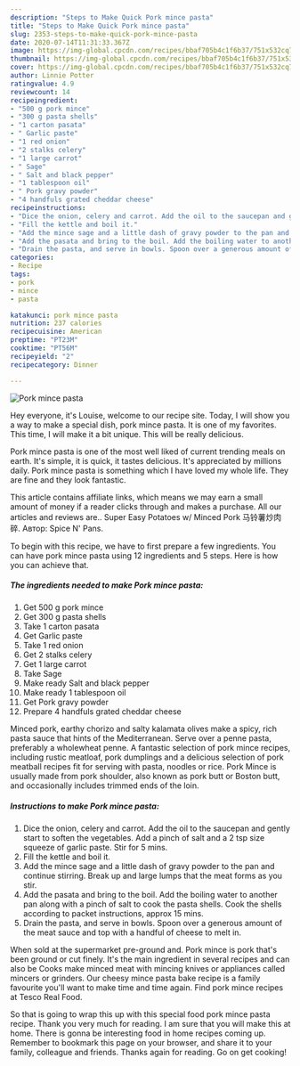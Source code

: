 ```yaml
---
description: "Steps to Make Quick Pork mince pasta"
title: "Steps to Make Quick Pork mince pasta"
slug: 2353-steps-to-make-quick-pork-mince-pasta
date: 2020-07-14T11:31:33.367Z
image: https://img-global.cpcdn.com/recipes/bbaf705b4c1f6b37/751x532cq70/pork-mince-pasta-recipe-main-photo.jpg
thumbnail: https://img-global.cpcdn.com/recipes/bbaf705b4c1f6b37/751x532cq70/pork-mince-pasta-recipe-main-photo.jpg
cover: https://img-global.cpcdn.com/recipes/bbaf705b4c1f6b37/751x532cq70/pork-mince-pasta-recipe-main-photo.jpg
author: Linnie Potter
ratingvalue: 4.9
reviewcount: 14
recipeingredient:
- "500 g pork mince"
- "300 g pasta shells"
- "1 carton pasata"
- " Garlic paste"
- "1 red onion"
- "2 stalks celery"
- "1 large carrot"
- " Sage"
- " Salt and black pepper"
- "1 tablespoon oil"
- " Pork gravy powder"
- "4 handfuls grated cheddar cheese"
recipeinstructions:
- "Dice the onion, celery and carrot. Add the oil to the saucepan and gently start to soften the vegetables. Add a pinch of salt and a 2 tsp size squeeze of garlic paste. Stir for 5 mins."
- "Fill the kettle and boil it."
- "Add the mince sage and a little dash of gravy powder to the pan and continue stirring. Break up and large lumps that the meat forms as you stir."
- "Add the pasata and bring to the boil. Add the boiling water to another pan along with a pinch of salt to cook the pasta shells. Cook the shells according to packet instructions, approx 15 mins."
- "Drain the pasta, and serve in bowls. Spoon over a generous amount of the meat sauce and top with a handful of cheese to melt in."
categories:
- Recipe
tags:
- pork
- mince
- pasta

katakunci: pork mince pasta 
nutrition: 237 calories
recipecuisine: American
preptime: "PT23M"
cooktime: "PT56M"
recipeyield: "2"
recipecategory: Dinner

---
```



![Pork mince pasta](https://img-global.cpcdn.com/recipes/bbaf705b4c1f6b37/751x532cq70/pork-mince-pasta-recipe-main-photo.jpg)

Hey everyone, it's Louise, welcome to our recipe site. Today, I will show you a way to make a special dish, pork mince pasta. It is one of my favorites. This time, I will make it a bit unique. This will be really delicious.

Pork mince pasta is one of the most well liked of current trending meals on earth. It's simple, it is quick, it tastes delicious. It's appreciated by millions daily. Pork mince pasta is something which I have loved my whole life. They are fine and they look fantastic.

This article contains affiliate links, which means we may earn a small amount of money if a reader clicks through and makes a purchase. All our articles and reviews are.. Super Easy Potatoes w/ Minced Pork 马铃薯炒肉碎. Автор: Spice N&#39; Pans.


To begin with this recipe, we have to first prepare a few ingredients. You can have pork mince pasta using 12 ingredients and 5 steps. Here is how you can achieve that.

<!--inarticleads1-->

##### The ingredients needed to make Pork mince pasta:

1. Get 500 g pork mince
1. Get 300 g pasta shells
1. Take 1 carton pasata
1. Get  Garlic paste
1. Take 1 red onion
1. Get 2 stalks celery
1. Get 1 large carrot
1. Take  Sage
1. Make ready  Salt and black pepper
1. Make ready 1 tablespoon oil
1. Get  Pork gravy powder
1. Prepare 4 handfuls grated cheddar cheese


Minced pork, earthy chorizo and salty kalamata olives make a spicy, rich pasta sauce that hints of the Mediterranean. Serve over a penne pasta, preferably a wholewheat penne. A fantastic selection of pork mince recipes, including rustic meatloaf, pork dumplings and a delicious selection of pork meatball recipes fit for serving with pasta, noodles or rice. Pork Mince is usually made from pork shoulder, also known as pork butt or Boston butt, and occasionally includes trimmed ends of the loin. 

<!--inarticleads2-->

##### Instructions to make Pork mince pasta:

1. Dice the onion, celery and carrot. Add the oil to the saucepan and gently start to soften the vegetables. Add a pinch of salt and a 2 tsp size squeeze of garlic paste. Stir for 5 mins.
1. Fill the kettle and boil it.
1. Add the mince sage and a little dash of gravy powder to the pan and continue stirring. Break up and large lumps that the meat forms as you stir.
1. Add the pasata and bring to the boil. Add the boiling water to another pan along with a pinch of salt to cook the pasta shells. Cook the shells according to packet instructions, approx 15 mins.
1. Drain the pasta, and serve in bowls. Spoon over a generous amount of the meat sauce and top with a handful of cheese to melt in.


When sold at the supermarket pre-ground and. Pork mince is pork that&#39;s been ground or cut finely. It&#39;s the main ingredient in several recipes and can also be Cooks make minced meat with mincing knives or appliances called mincers or grinders. Our cheesy mince pasta bake recipe is a family favourite you&#39;ll want to make time and time again. Find pork mince recipes at Tesco Real Food. 

So that is going to wrap this up with this special food pork mince pasta recipe. Thank you very much for reading. I am sure that you will make this at home. There is gonna be interesting food in home recipes coming up. Remember to bookmark this page on your browser, and share it to your family, colleague and friends. Thanks again for reading. Go on get cooking!
